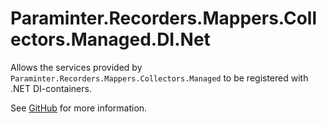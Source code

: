 # Paraminter.Recorders.Mappers.Collectors.Managed.DI.Net

Allows the services provided by `Paraminter.Recorders.Mappers.Collectors.Managed` to be registered with .NET DI-containers.

See [GitHub](https://github.com/Paraminter/Paraminter.Recorders.Mappers.Collectors.Managed) for more information.